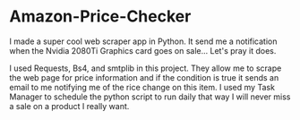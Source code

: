 # Amazon-Price-Checker
I made a super cool web scraper app in Python. It send me a notification when the Nvidia 2080Ti Graphics card goes on sale... Let's pray it does.

I used Requests, Bs4, and smtplib in this project. They allow me to scrape the web page for price information and if the condition is true it sends an email to me notifying me of the rice change on this item. I used my Task Manager to schedule the python script to run daily that way I will never miss a sale on a product I really want.
